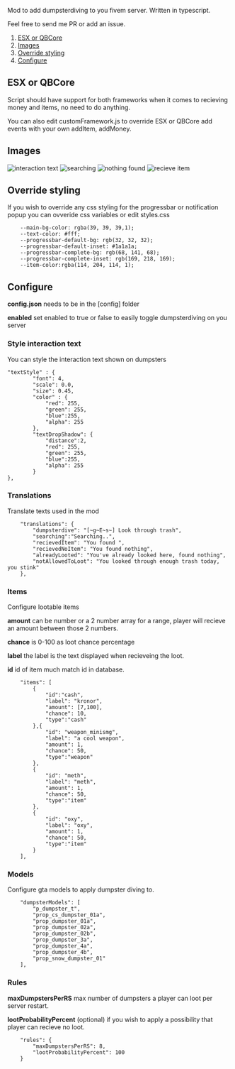 Mod to add dumpsterdiving to you fivem server. Written in typescript.

Feel free to send me PR or add an issue.

1. [ESX or QBCore](#esx-or-qbcore)
2. [Images](#images)
3. [Override styling](#override-styling)
4. [Configure](#configure)


## ESX or QBCore

Script should have support for both frameworks when it comes to recieving money
and items, no need to do anything.

You can also edit customFramework.js to override ESX or QBCore add events with your own addItem, addMoney. 

## Images

![interaction text](https://i.ibb.co/cgBb5TL/Five-M-b2944-GTAProcess-2024-02-12-10-54-20.png)
![searching](https://i.ibb.co/QkYpKHx/Five-M-b2944-GTAProcess-2024-02-12-10-54-31.png)
![nothing found](https://i.ibb.co/vHv664r/Five-M-b2944-GTAProcess-2024-02-12-10-55-04.png)
![recieve item](https://i.ibb.co/J5QDR1T/Five-M-b2944-GTAProcess-2024-02-12-10-55-29.png)

## Override styling

If you wish to override any css styling for the progressbar or notification
popup you can ovveride css variables or edit styles.css

```
    --main-bg-color: rgba(39, 39, 39,1);
    --text-color: #fff;
    --progressbar-default-bg: rgb(32, 32, 32);
    --progressbar-default-inset: #1a1a1a;
    --progressbar-complete-bg: rgb(68, 141, 68);
    --progressbar-complete-inset: rgb(169, 218, 169);
    --item-color:rgba(114, 204, 114, 1);
```

## Configure

**config.json** needs to be in the [config] folder

**enabled** set enabled to true or false to easily toggle dumpsterdiving on you server

### Style interaction text

You can style the interaction text shown on dumpsters

```
"textStyle" : {
        "font": 4,
        "scale": 0.0,
        "size": 0.45,
        "color" : {
            "red": 255,
            "green": 255,
            "blue":255,
            "alpha": 255
        },
        "textDropShadow": {
            "distance":2,
            "red": 255,
            "green": 255,
            "blue":255,
            "alpha": 255
        }
},
```

### Translations

Translate texts used in the mod

```
    "translations": {
        "dumpsterdive": "[~g~E~s~] Look through trash",
        "searching":"Searching..",
        "recievedItem": "You found ",
        "recievedNoItem": "You found nothing",
        "alreadyLooted": "You've already looked here, found nothing",
        "notAllowedToLoot": "You looked through enough trash today, you stink"
    },
```

### Items

Configure lootable items

**amount** can be number or a 2 number array for a range, player will recieve an
amount between those 2 numbers.

**chance** is 0-100 as loot chance percentage

**label** the label is the text displayed when recieveing the loot.

**id** id of item much match id in database.

```
    "items": [
        {
            "id":"cash",
            "label": "kronor",
            "amount": [7,100],
            "chance": 10,
            "type":"cash"
        },{
            "id": "weapon_minismg",
            "label": "a cool weapon",
            "amount": 1,
            "chance": 50,
            "type":"weapon"
        },
        {
            "id": "meth",
            "label": "meth",
            "amount": 1,
            "chance": 50,
            "type":"item"
        },
        {
            "id": "oxy",
            "label": "oxy",
            "amount": 1,
            "chance": 50,
            "type":"item"
        }
    ],

```

### Models

Configure gta models to apply dumpster diving to.

```
    "dumpsterModels": [
        "p_dumpster_t",
        "prop_cs_dumpster_01a",
        "prop_dumpster_01a",
        "prop_dumpster_02a",
        "prop_dumpster_02b",
        "prop_dumpster_3a",
        "prop_dumpster_4a",
        "prop_dumpster_4b",
        "prop_snow_dumpster_01"
    ],
```

### Rules

**maxDumpstersPerRS** max number of dumpsters a player can loot per server
restart.

**lootProbabilityPercent** (optional) if you wish to apply a possibility that
player can recieve no loot.

```
    "rules": {
        "maxDumpstersPerRS": 8,
        "lootProbabilityPercent": 100
    }
```
